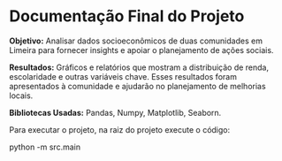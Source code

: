 # Documentação Final do Projeto

**Objetivo:** Analisar dados socioeconômicos de duas comunidades em Limeira para fornecer insights e apoiar o planejamento de ações sociais.

**Resultados:** Gráficos e relatórios que mostram a distribuição de renda, escolaridade e outras variáveis chave. Esses resultados foram apresentados à comunidade e ajudarão no planejamento de melhorias locais.

**Bibliotecas Usadas:** Pandas, Numpy, Matplotlib, Seaborn.

Para executar o projeto, na raiz do projeto execute o código:

  python -m src.main  